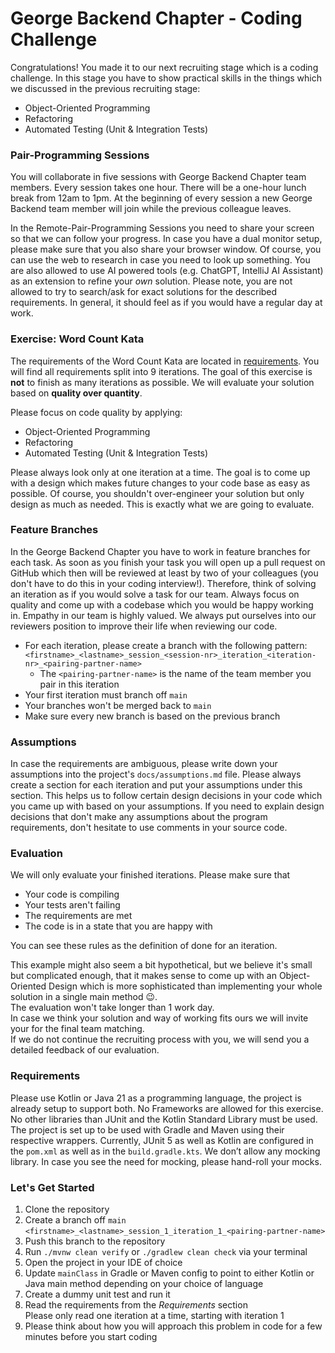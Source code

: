 # George Backend Chapter - Coding Challenge

Congratulations! You made it to our next recruiting stage which is a coding challenge.
In this stage you have to show practical skills in the things which we discussed in the previous recruiting stage:

- Object-Oriented Programming
- Refactoring
- Automated Testing (Unit & Integration Tests)

### Pair-Programming Sessions

You will collaborate in five sessions with George Backend Chapter team members.
Every session takes one hour. There will be a one-hour lunch break from 12am to 1pm.
At the beginning of every session a new George Backend team member will join while the previous colleague leaves.

In the Remote-Pair-Programming Sessions you need to share your screen so that we can follow your progress.
In case you have a dual monitor setup, please make sure that you also share your browser window.
Of course, you can use the web to research in case you need to look up something.
You are also allowed to use AI powered tools (e.g. ChatGPT, IntelliJ AI Assistant) as an extension to refine your *own* 
solution.
Please note, you are not allowed to try to search/ask for exact solutions for the described requirements.
In general, it should feel as if you would have a regular day at work.

### Exercise: Word Count Kata

The requirements of the Word Count Kata are located in [requirements](requirements).
You will find all requirements split into 9 iterations.
The goal of this exercise is __not__ to finish as many iterations as possible.
We will evaluate your solution based on __quality over quantity__.

Please focus on code quality by applying:

- Object-Oriented Programming
- Refactoring
- Automated Testing (Unit & Integration Tests)

Please always look only at one iteration at a time.
The goal is to come up with a design which makes future changes to your code base as easy as possible.
Of course, you shouldn't over-engineer your solution but only design as much as needed.
This is exactly what we are going to evaluate.

### Feature Branches

In the George Backend Chapter you have to work in feature branches for each task.
As soon as you finish your task you will open up a pull request on GitHub which then will be reviewed
at least by two of your colleagues (you don't have to do this in your coding interview!).
Therefore, think of solving an iteration as if you would solve a task for our team.
Always focus on quality and come up with a codebase which you would be happy working in.
Empathy in our team is highly valued.
We always put ourselves into our reviewers position to improve their life when reviewing our code.

- For each iteration, please create a branch with the following
  pattern: `<firstname>_<lastname>_session_<session-nr>_iteration_<iteration-nr>_<pairing-partner-name>`
    - The `<pairing-partner-name>` is the name of the team member you pair in this iteration
- Your first iteration must branch off `main`
- Your branches won't be merged back to `main`
- Make sure every new branch is based on the previous branch

### Assumptions

In case the requirements are ambiguous, please write down your assumptions into the project's `docs/assumptions.md`
file.
Please always create a section for each iteration and put your assumptions under this section.
This helps us to follow certain design decisions in your code which you came up with based on your assumptions.
If you need to explain design decisions that don't make any assumptions about the program requirements, 
don't hesitate to use comments in your source code.

### Evaluation

We will only evaluate your finished iterations.
Please make sure that

- Your code is compiling
- Your tests aren't failing
- The requirements are met
- The code is in a state that you are happy with

You can see these rules as the definition of done for an iteration.

This example might also seem a bit hypothetical, but we believe it's small but complicated enough, that it makes sense 
to come up with an Object-Oriented Design which is more sophisticated than implementing your whole solution in a single
main method 😉.  
The evaluation won't take longer than 1 work day.  
In case we think your solution and way of working fits ours we will invite your for the final team matching.  
If we do not continue the recruiting process with you, we will send you a detailed feedback of our evaluation.

### Requirements

Please use Kotlin or Java 21 as a programming language, the project is already setup to support both.
No Frameworks are allowed for this exercise.
No other libraries than JUnit and the Kotlin Standard Library must be used.
The project is set up to be used with Gradle and Maven using their respective wrappers.
Currently, JUnit 5 as well as Kotlin are configured in the `pom.xml` as well as in the `build.gradle.kts`.
We don’t allow any mocking library.
In case you see the need for mocking, please hand-roll your mocks.

### Let's Get Started

1. Clone the repository
2. Create a branch off `main`  
   `<firstname>_<lastname>_session_1_iteration_1_<pairing-partner-name>`
3. Push this branch to the repository
4. Run `./mvnw clean verify` or `./gradlew clean check` via your terminal
5. Open the project in your IDE of choice
6. Update `mainClass` in Gradle or Maven config to point to either Kotlin or Java main method depending on your choice of language
7. Create a dummy unit test and run it
8. Read the requirements from the _Requirements_ section  
   Please only read one iteration at a time, starting with iteration 1
9. Please think about how you will approach this problem in code for a few minutes before you start coding

